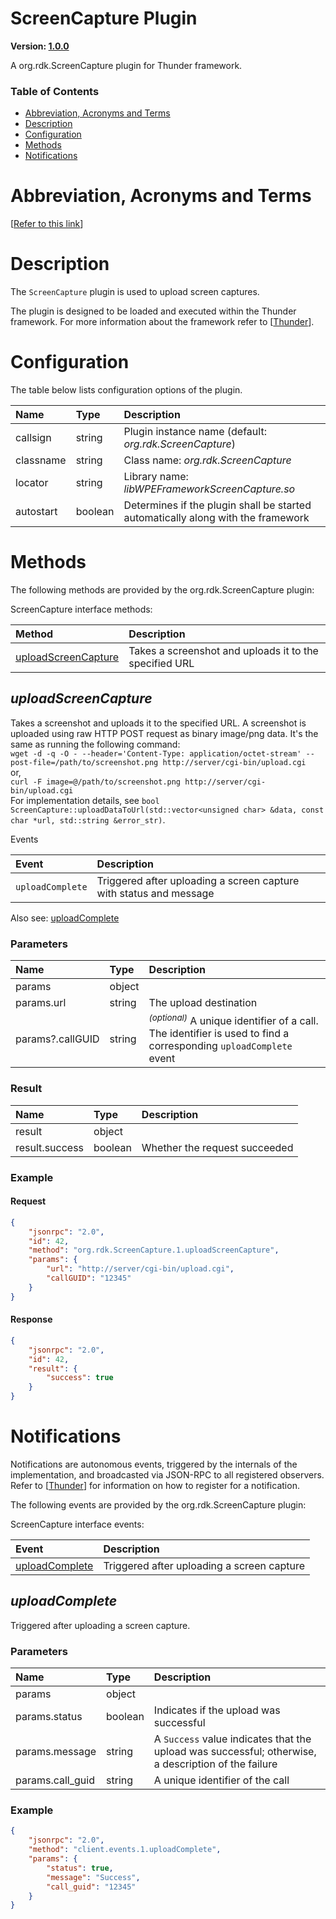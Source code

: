 <!-- Generated automatically, DO NOT EDIT! -->
<a name="ScreenCapture_Plugin"></a>
# ScreenCapture Plugin

**Version: [1.0.0](https://github.com/rdkcentral/rdkservices/blob/main/ScreenCapture/CHANGELOG.md)**

A org.rdk.ScreenCapture plugin for Thunder framework.

### Table of Contents

- [Abbreviation, Acronyms and Terms](#Abbreviation,_Acronyms_and_Terms)
- [Description](#Description)
- [Configuration](#Configuration)
- [Methods](#Methods)
- [Notifications](#Notifications)

<a name="Abbreviation,_Acronyms_and_Terms"></a>
# Abbreviation, Acronyms and Terms

[[Refer to this link](userguide/aat.md)]

<a name="Description"></a>
# Description

The `ScreenCapture` plugin is used to upload screen captures.

The plugin is designed to be loaded and executed within the Thunder framework. For more information about the framework refer to [[Thunder](#Thunder)].

<a name="Configuration"></a>
# Configuration

The table below lists configuration options of the plugin.

| Name | Type | Description |
| :-------- | :-------- | :-------- |
| callsign | string | Plugin instance name (default: *org.rdk.ScreenCapture*) |
| classname | string | Class name: *org.rdk.ScreenCapture* |
| locator | string | Library name: *libWPEFrameworkScreenCapture.so* |
| autostart | boolean | Determines if the plugin shall be started automatically along with the framework |

<a name="Methods"></a>
# Methods

The following methods are provided by the org.rdk.ScreenCapture plugin:

ScreenCapture interface methods:

| Method | Description |
| :-------- | :-------- |
| [uploadScreenCapture](#uploadScreenCapture) | Takes a screenshot and uploads it to the specified URL |


<a name="uploadScreenCapture"></a>
## *uploadScreenCapture*

Takes a screenshot and uploads it to the specified URL. A screenshot is uploaded using raw HTTP POST request as binary image/png data. It's the same as running the following command:  
`wget -d -q -O - --header='Content-Type: application/octet-stream' --post-file=/path/to/screenshot.png http://server/cgi-bin/upload.cgi`  
or,  
`curl -F image=@/path/to/screenshot.png http://server/cgi-bin/upload.cgi`  
For implementation details, see `bool ScreenCapture::uploadDataToUrl(std::vector<unsigned char> &data, const char *url, std::string &error_str)`.
 
Events
 
| Event | Description | 
| :-------- | :-------- | 
| `uploadComplete` | Triggered after uploading a screen capture with status and message |.

Also see: [uploadComplete](#uploadComplete)

### Parameters

| Name | Type | Description |
| :-------- | :-------- | :-------- |
| params | object |  |
| params.url | string | The upload destination |
| params?.callGUID | string | <sup>*(optional)*</sup> A unique identifier of a call. The identifier is used to find a corresponding `uploadComplete` event |

### Result

| Name | Type | Description |
| :-------- | :-------- | :-------- |
| result | object |  |
| result.success | boolean | Whether the request succeeded |

### Example

#### Request

```json
{
    "jsonrpc": "2.0",
    "id": 42,
    "method": "org.rdk.ScreenCapture.1.uploadScreenCapture",
    "params": {
        "url": "http://server/cgi-bin/upload.cgi",
        "callGUID": "12345"
    }
}
```

#### Response

```json
{
    "jsonrpc": "2.0",
    "id": 42,
    "result": {
        "success": true
    }
}
```

<a name="Notifications"></a>
# Notifications

Notifications are autonomous events, triggered by the internals of the implementation, and broadcasted via JSON-RPC to all registered observers. Refer to [[Thunder](#Thunder)] for information on how to register for a notification.

The following events are provided by the org.rdk.ScreenCapture plugin:

ScreenCapture interface events:

| Event | Description |
| :-------- | :-------- |
| [uploadComplete](#uploadComplete) | Triggered after uploading a screen capture |


<a name="uploadComplete"></a>
## *uploadComplete*

Triggered after uploading a screen capture.

### Parameters

| Name | Type | Description |
| :-------- | :-------- | :-------- |
| params | object |  |
| params.status | boolean | Indicates if the upload was successful |
| params.message | string | A `Success` value indicates that the upload was successful; otherwise, a description of the failure |
| params.call_guid | string | A unique identifier of the call |

### Example

```json
{
    "jsonrpc": "2.0",
    "method": "client.events.1.uploadComplete",
    "params": {
        "status": true,
        "message": "Success",
        "call_guid": "12345"
    }
}
```

